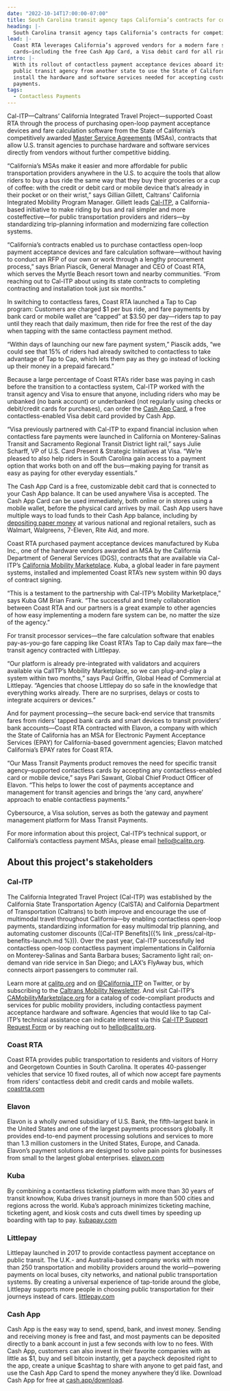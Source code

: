 ```yaml
---
date: "2022-10-14T17:00:00-07:00"
title: South Carolina transit agency taps California’s contracts for competively priced contactless fare payment system
heading: |-
  South Carolina transit agency taps California’s contracts for competively priced contactless fare payment system
lead: |-
  Coast RTA leverages California’s approved vendors for a modern fare system that accepts riders’ mobile wallets and bank
  cards—including the free Cash App Card, a Visa debit card for all riders that provides unbanked riders with a financial account
intro: |-
  With its rollout of contactless payment acceptance devices aboard its bus fleet, South Carolina’s Coast RTA is the first
  public transit agency from another state to use the State of California’s competitively priced contracts to purchase and
  install the hardware and software services needed for accepting customers’ debit and credit cards and mobile wallets for fare
  payments.
tags:
  - Contactless Payments
---
```


Cal-ITP—Caltrans’ California Integrated Travel Project—supported Coast RTA through the process of purchasing open-loop payment
acceptance devices and fare calculation software from the State of California’s competitively awarded
[Master Service Agreements](https://www.calitp.org/assets/Contactless.Payments.MSA.pdf?utm_source=Coast+RTA+Press+Release&utm_medium=pr+email+social) (MSAs),
contracts that allow U.S. transit agencies to purchase hardware and software services directly from vendors without further
competitive bidding.

“California’s MSAs make it easier and more affordable for public transportation providers anywhere in the U.S. to acquire the
tools that allow riders to buy a bus ride the same way that they buy their groceries or a cup of coffee: with the credit or
debit card or mobile device that’s already in their pocket or on their wrist,” says Gillian Gillett, Caltrans’ California
Integrated Mobility Program Manager. Gillett leads [Cal-ITP](https://www.calitp.org/?utm_source=Coast+RTA+Press+Release&utm_medium=pr+email+social),
a California-based initiative to make riding by bus and rail simpler and more costeffective—for public transportation providers
and riders—by standardizing trip-planning information and modernizing fare collection systems.

“California’s contracts enabled us to purchase contactless open-loop payment acceptance devices and fare calculation
software—without having to conduct an RFP of our own or work through a lengthy procurement process,” says Brian Piascik,
General Manager and CEO of Coast RTA, which serves the Myrtle Beach resort town and nearby communities. “From reaching out to
Cal-ITP about using its state contracts to completing contracting and installation took just six months.”

In switching to contactless fares, Coast RTA launched a Tap to Cap program: Customers are charged $1 per bus ride, and fare
payments by bank card or mobile wallet are “capped” at $3.50 per day—riders tap to pay until they reach that daily maximum,
then ride for free the rest of the day when tapping with the same contactless payment method.

“Within days of launching our new fare payment system,” Piascik adds, “we could see that 15% of riders had already switched to
contactless to take advantage of Tap to Cap, which lets them pay as they go instead of locking up their money in a prepaid
farecard.”

Because a large percentage of Coast RTA’s rider base was paying in cash before the transition to a contactless system, Cal-ITP
worked with the transit agency and Visa to ensure that anyone, including riders who may be unbanked (no bank account) or
underbanked (not regularly using checks or debit/credit cards for purchases), can order the
[Cash App Card](https://cash.app/help/us/en-us/3080-cash-card-get-started), a free contactless-enabled Visa debit card provided
by Cash App.

“Visa previously partnered with Cal-ITP to expand financial inclusion when contactless fare payments were launched in
California on Monterey-Salinas Transit and Sacramento Regional Transit District light rail,” says Julie Scharff, VP of U.S.
Card Present & Strategic Initiatives at Visa. “We’re pleased to also help riders in South Carolina gain access to a payment
option that works both on and off the bus—making paying for transit as easy as paying for other everyday essentials.”

The Cash App Card is a free, customizable debit card that is connected to your Cash App balance. It can be used anywhere Visa
is accepted. The Cash App Card can be used immediately, both online or in stores using a mobile wallet, before the physical
card arrives by mail. Cash App users have multiple ways to load funds to their Cash App balance, including by [depositing paper
money](https://cash.app/help/us/en-us/6488-paper-money-deposits) at various national and regional retailers, such as Walmart,
Walgreens, 7-Eleven, Rite Aid, and more.

Coast RTA purchased payment acceptance devices manufactured by Kuba Inc., one of the hardware vendors awarded an MSA by the
California Department of General Services (DGS), contracts that are available via Cal-ITP’s [California Mobility Marketplace](https://www.camobilitymarketplace.org/contracts?utm_source=Coast+RTA+Press+Release&utm_medium=pr+email+social).
Kuba, a global leader in fare payment systems, installed and implemented Coast RTA’s new system within 90 days of contract
signing.

“This is a testament to the partnership with Cal-ITP’s Mobility Marketplace,” says Kuba GM Brian Frank. “The successful and
timely collaboration between Coast RTA and our partners is a great example to other agencies of how easy implementing a modern
fare system can be, no matter the size of the agency.”

For transit processor services—the fare calculation software that enables pay-as-you-go fare capping like Coast RTA’s Tap to
Cap daily max fare—the transit agency contracted with Littlepay.

“Our platform is already pre-integrated with validators and acquirers available via CalITP’s Mobility Marketplace, so we can
plug-and-play a system within two months,” says Paul Griffin, Global Head of Commercial at Littlepay. “Agencies that choose
Littlepay do so safe in the knowledge that everything works already. There are no surprises, delays or costs to integrate
acquirers or devices.”

And for payment processing—the secure back-end service that transmits fares from riders’ tapped bank cards and smart devices
to transit providers’ bank accounts—Coast RTA contracted with Elavon, a company with which the State of California has an MSA
for Electronic Payment Acceptance Services (EPAY) for California-based government agencies; Elavon matched California’s EPAY
rates for Coast RTA.

“Our Mass Transit Payments product removes the need for specific transit agency–supported contactless cards by accepting any
contactless-enabled card or mobile device,” says Pari Sawant, Global Chief Product Officer of Elavon. “This helps to lower the
cost of payments acceptance and management for transit agencies and brings the ‘any card, anywhere’ approach to enable
contactless payments.”

Cybersource, a Visa solution, serves as both the gateway and payment management platform for Mass Transit Payments.

For more information about this project, Cal-ITP’s technical support, or California’s contactless payment MSAs, please email
[hello@calitp.org](mailto:hello@calitp.org).

## About this project's stakeholders

### Cal-ITP

The California Integrated Travel Project (Cal-ITP) was established by the California State Transportation Agency (CalSTA) and
California Department of Transportation (Caltrans) to both improve and encourage the use of multimodal travel throughout
California—by enabling contactless open-loop payments, standardizing information for easy multimodal trip planning, and
automating customer discounts ([Cal-ITP Benefits]({% link _press/cal-itp-benefits-launch.md %})). Over the past year, Cal-ITP
successfully led contactless open-loop contactless payment implementations in California on Monterey-Salinas and Santa Barbara
buses; Sacramento light rail; on-demand van ride service in San Diego; and LAX’s FlyAway bus, which connects airport passengers
to commuter rail.

Learn more at [calitp.org](https://www.calitp.org/?utm_source=Coast+RTA+Press+Release&utm_medium=pr+email+social) and on
[@California_ITP](https://twitter.com/california_itp) on Twitter, or by subscribing to the
[Caltrans Mobility Newsletter](https://lp.constantcontactpages.com/su/eLbtFoE/calitp?utm_source=Coast+RTA+Press+Release&utm_medium=pr+email+social).
And visit Cal-ITP’s [CAMobilityMarketplace.org](https://camobilitymarketplace.org) for a catalog of code-compliant products and
services for public mobility providers, including contactless payment acceptance hardware and software. Agencies that would
like to tap Cal-ITP’s technical assistance can indicate interest via this
[Cal-ITP Support Request Form](https://www.camobilitymarketplace.org/contact?utm_source=Coast+RTA+Press+Release&utm_medium=pr+email+social)
or by reaching out to [hello@calitp.org](mailto:hello@calitp.org).

### Coast RTA

Coast RTA provides public transportation to residents and visitors of Horry and Georgetown Counties in South Carolina.
It operates 40-passenger vehicles that service 10 fixed routes, all of which now accept fare payments from riders’ contactless
debit and credit cards and mobile wallets. [coastrta.com](https://coastrta.com)

### Elavon

Elavon is a wholly owned subsidiary of U.S. Bank, the fifth-largest bank in the United States and one of the largest payments
processors globally. It provides end-to-end payment processing solutions and services to more than 1.3 million customers in the
United States, Europe, and Canada. Elavon’s payment solutions are designed to solve pain points for businesses from small to
the largest global enterprises. [elavon.com](https://elavon.com)

### Kuba

By combining a contactless ticketing platform with more than 30 years of transit knowhow, Kuba drives transit journeys in more
than 500 cities and regions across the world. Kuba’s approach minimizes ticketing machine, ticketing agent, and kiosk costs and
cuts dwell times by speeding up boarding with tap to pay. [kubapay.com](https://kubapay.com)

### Littlepay

Littlepay launched in 2017 to provide contactless payment acceptance on public transit. The U.K.- and Australia-based company
works with more than 250 transportation and mobility providers around the world—powering payments on local buses, city networks,
and national public transportation systems. By creating a universal experience of tap-toride around the globe, Littlepay
supports more people in choosing public transportation for their journeys instead of cars. [littlepay.com](https://littlepay.com)

### Cash App

Cash App is the easy way to send, spend, bank, and invest money. Sending and receiving money is free and fast, and most
payments can be deposited directly to a bank account in just a few seconds with low to no fees. With Cash App, customers can
also invest in their favorite companies with as little as $1, buy and sell bitcoin instantly, get a paycheck deposited right to
the app, create a unique $cashtag to share with anyone to get paid fast, and use the Cash App Card to spend the money anywhere
they’d like. Download Cash App for free at [cash.app/download](https://cash.app/download).

